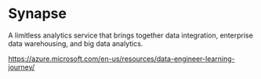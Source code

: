 # Synapse

A limitless analytics service that brings together data integration, enterprise data warehousing, and big data analytics. 

https://azure.microsoft.com/en-us/resources/data-engineer-learning-journey/